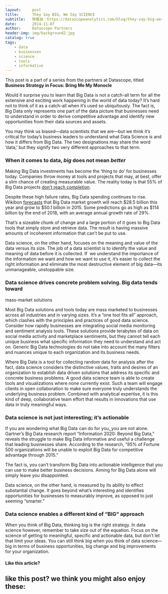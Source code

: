 ```yaml
---
layout:     post
title:      They Say BIG, We Say SCIENCE
subtitle:   转载自：https://datascopeanalytics.com/blog/they-say-big-we-say-science/
date:       2014-11-07
author:     Datascope Partners
header-img: img/background2.jpg
catalog: true
tags:
    - data
    - businesses
    - science
    - tools
    - informative
---
```


This post is a part of a series from the partners at Datascope, titled **Business Strategy in Focus: Bring Me My Monocle**

Would it surprise you to learn that Big Data is not a catch-all term for
all the extensive and exciting work happening in the world of data today?
It’s hard not to think of it as a catch-all when it’s used so
ubiquitously. The fact is, Big Data only represents one part of the data
picture that businesses need to understand in order to derive competitive
advantage and identify new opportunities from their data sources and
assets.

You may think us biased—data scientists that we are—but we
think it’s critical for today’s business leaders to understand
what Data Science is and how it differs from Big Data. The two designations
may share the word ‘data,’ but they signify two very different
approaches to that term.

### When it comes to data, *big* does not mean *better*

Making Big Data investments has become the ‘thing to do’ for
businesses today. Companies throw money at tools and projects that may, at
best, offer a slim chance of creating measurable value. The reality today is
that 55% of Big Data projects [don't reach completion](http://blog.infochimps.com/2013/01/24/cios-big-data).

Despite these high failure rates, Big Data spending continues to
rise.
Wikibon [forecasts](http://wikibon.org/wiki/v/Big_Data_Vendor_Revenue_and_Market_Forecast_2013-2017#Big_Data_Definitions) that
Big Data market growth will reach $28.5 billion this year and grow to
$50.1 billion in
2015. 
Some predictions go as high as $114 billion by the end of
2018, with an average annual growth rate of 29%.

That’s a sizeable chunk of change and a large portion of it goes to
Big Data tools that simply store and retrieve data. The result is having
massive amounts of incoherent information that can’t be put to use.

Data science, on the other hand, focuses on the meaning and value of the
data versus its size. The job of a data scientist is to identify the value and
meaning of data before it is collected. If  we understand the
importance of the information we want and how we want to use it, it’s
easier to collect the right information and eliminate the most destructive
element of big data—its unmanageable, unstoppable size.

### Data science drives concrete problem solving. Big data tends toward
mass-market solutions

Most Big Data solutions and tools today are mass marketed to businesses
across all industries and in varying sizes. It’s a “one tool fits
all” approach, which clashes with the principles and practices of good
data science. Consider how rapidly businesses are integrating social media
monitoring and sentiment analysis tools. These solutions provide terabytes of
data on social media activity and marketplace sentiments, but they cannot tell
each unique business what specific information they need to understand and act
on. Generic Big Data technologies do not take into account the many filters
and nuances unique to each organization and its business needs.

Where Big Data is a tool for collecting random data for analysis after the
fact, data science considers the distinctive values, traits and desires of an
organization to establish data driven solutions that address its specific and
concrete business problems. A good data science team is able to create tools
and visualizations where none currently exist. Such a team will engage clients
in open collaboration to make sure everyone truly understands the underlying
business problem. Combined with analytical expertise, it is this kind of deep,
collaborative team effort that results in innovations that use data in truly
meaningful ways.

### Data science is not just interesting; it’s actionable

If you are wondering what Big Data can do for you,[ ](http://blogs.wsj.com/digits/2014/08/25/hilary-mason-on-big-data-what-its-good-for-is-still-an-open-question)you
are not alone. Gartner’s Big Data research report “Information 2020:
Beyond Big Data,” reveals the struggle to make Big Data informative
and useful a challenge that leading businesses share. According to the
research, “85% of Fortune 500 organizations will be unable to exploit
Big Data for competitive advantage through 2015.”

The fact is, you can’t transform Big Data into actionable
intelligence that you can use to make better business decisions. Aiming for
Big Data alone will simply leave you disappointed.

Data science, on the other hand, is measured by its ability to effect
substantial change. It goes beyond what’s interesting and identifies
opportunities for businesses to measurably improve, as opposed to just seeming
“smarter.”

### Data science enables a different kind of “BIG” approach

When you think of Big Data, thinking big is the right strategy. In data
science however, remember to take size out of the equation. Focus on the
science of getting to meaningful, specific and actionable data, but
don’t let that limit your ideas. You can still think big when you think
of data science—big in terms of business opportunities, big change and
big improvements for your organization.

#### Like this article?

## like this post? we think you might also enjoy these:

